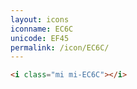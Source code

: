```yaml
---
layout: icons
iconname: EC6C
unicode: EF45
permalink: /icon/EC6C/
---
```


``` html
<i class="mi mi-EC6C"></i>
```
